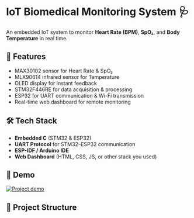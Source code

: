 # IoT Biomedical Monitoring System 🩺

An embedded IoT system to monitor **Heart Rate (BPM)**, **SpO₂**, and **Body Temperature** in real time.

## 🚀 Features
- MAX30102 sensor for Heart Rate & SpO₂
- MLX90614 infrared sensor for Temperature
- OLED display for instant feedback
- STM32F446RE for data acquisition & processing
- ESP32 for UART communication & Wi-Fi transmission
- Real-time web dashboard for remote monitoring

## 🛠️ Tech Stack
- **Embedded C** (STM32 & ESP32)
- **UART Protocol** for STM32–ESP32 communication
- **ESP-IDF / Arduino IDE**
- **Web Dashboard** (HTML, CSS, JS, or other stack you used)

## 📸 Demo
[![Project demo](./assets/linkedin-demo.jpg)](https://media.licdn.com/dms/image/v2/D4E22AQENKmn9eIMWIA/feedshare-shrink_800/B4EZaSAr_pGQAk-/0/1746206376978?e=1761782400&v=beta&t=boT44yOoJHwcC2ftUY4BtyUZHfHZhx2J44sYHnQ455M)

## 📂 Project Structure

